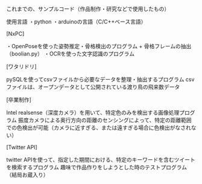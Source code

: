 これまでの、サンプルコード（作品制作・研究などで使用したもの）

使用言語
・python
・arduinoの言語（C/C++ベース言語）

[NxPC]

・OpenPoseを使った姿勢推定・骨格検出のプログラム + 骨格フレームの抽出（boolian.py）
・OCRを使った文字認識のプログラム

[ワタリドリ]

pySQLを使ってcsvファイルから必要なデータを整理・抽出するプログラム
csvファイルは、オープンデータとして公開されている渡り鳥の飛来数データ

[卒業制作]

Intel realsense（深度カメラ）を用いて、特定色のみを検出する画像処理プログラム
振度カメラによる奥行方向の距離のセンシングによって、特定の距離範囲での色検出が可能（カメラに近すぎる、または遠すぎる場合に色検出がなされない）

[Twitter API]

twitter APIを使って、指定した期間における、特定のキーワードを含むツイートを検索するプログラム
趣味で作品作りをしようとした時のテストプログラム（結局お蔵入り）
